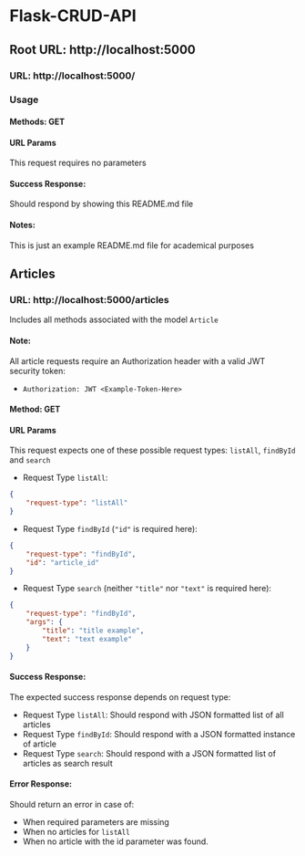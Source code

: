 # Flask-CRUD-API

##    Root URL: http://localhost:5000

###    URL: http://localhost:5000/

###    Usage

#### Methods: GET

#### URL Params

This request requires no parameters

#### Success Response:

Should respond by showing this README.md file

#### Notes:

This is just an example README.md file for academical purposes

##    Articles

###    URL: http://localhost:5000/articles

Includes all methods associated with the model `Article`

#### Note:

All article requests require an Authorization header with a valid JWT security token:

* ``Authorization: JWT <Example-Token-Here>``

#### Method: GET

#### URL Params

This request expects one of these possible request types: `listAll`, `findById` and `search`

* Request Type `listAll`:
```json
{
    "request-type": "listAll"
}
```

* Request Type `findById` (`"id"` is required here):
```json
{
    "request-type": "findById",
    "id": "article_id"
}
```
* Request Type `search` (neither `"title"` nor `"text"` is required here):
```json
{
    "request-type": "findById",
    "args": {
        "title": "title example", 
        "text": "text example"     
    }
}
```

#### Success Response:

The expected success response depends on request type:

* Request Type `listAll`: Should respond with JSON formatted list of all articles
* Request Type `findById`: Should respond with a JSON formatted instance of article
* Request Type `search`: Should respond with a JSON formatted list of articles as search result

#### Error Response:

Should return an error in case of:

* When required parameters are missing
* When no articles for `listAll` 
* When no article with the id parameter was found.

